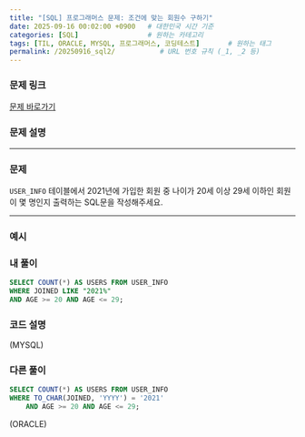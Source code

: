```yaml
---
title: "[SQL] 프로그래머스 문제: 조건에 맞는 회원수 구하기"
date: 2025-09-16 00:02:00 +0900   # 대한민국 시간 기준
categories: [SQL]                 # 원하는 카테고리
tags: [TIL, ORACLE, MYSQL, 프로그래머스, 코딩테스트]       # 원하는 태그
permalink: /20250916_sql2/           # URL 번호 규칙 (_1, _2 등)
---
```


### 문제 링크

[문제 바로가기](https://school.programmers.co.kr/learn/courses/30/lessons/131535)



### **문제 설명**



---

### 문제

`USER_INFO` 테이블에서 2021년에 가입한 회원 중 나이가 20세 이상 29세 이하인 회원이 몇 명인지 출력하는 SQL문을 작성해주세요.

---

### 예시




### 내 풀이

```sql
SELECT COUNT(*) AS USERS FROM USER_INFO
WHERE JOINED LIKE "2021%"
AND AGE >= 20 AND AGE <= 29;
```



### 코드 설명
(MYSQL)



### 다른 풀이
```sql
SELECT COUNT(*) AS USERS FROM USER_INFO
WHERE TO_CHAR(JOINED, 'YYYY') = '2021'
    AND AGE >= 20 AND AGE <= 29;
```
(ORACLE)
